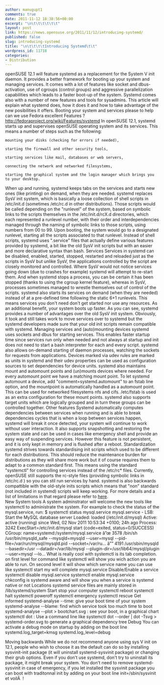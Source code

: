 ```yaml
---
author: manugupt1
comments: true
date: 2011-11-12 18:38:56+00:00
excerpt: "\n\t\t\t\t\t\t"
layout: post
link: https://news.opensuse.org/2011/11/12/introducing-systemd/
published: false
slug: introducing-systemd
title: "\n\t\t\t\tIntroducing Systemd\t\t"
wordpress_id: 11718
categories:
- Distribution
---
```

openSUSE 12.1 will feature systemd as a replacement for the System V init daemon. It provides a better framework for booting up your system and managing services. It comes with a lot of features like socket and dbus-activation, use of cgroups (control groups) and aggressive parallelization capabilities which leads to a faster boot-up of the system. Systemd comes also with a number of new features and tools for sysadmins. This article will explain what systemd does, how it does it and how to take advantage of the new posibilities it offers.
Booting your system and services
please to help can we use Fedora excellent Features ?
http://fedoraproject.org/wiki/Features/systemd
In openSUSE 12.1, systemd starts up and supervises openSUSE operating system and its services. This means a number of steps such as the following:

    mounting your disks (checking for errors if needed),

    starting the firewall and other security tools,

    starting services like mail, databases or web servers,

    connecting the network and networked filesystems,

    starting the graphical system and the login manager which brings you to your desktop.

When up and running, systemd keeps tabs on the services and starts new ones (like printing) on demand, when they are needed.
systemd replaces SysV init system, which is basically a loose collection of shell scripts in /etc/init.d (sometimes /etc/rc.d in other distributions). Those scripts would be called depending on the "runlevel" of the system, based on symbolic links to the scripts themselves in the /etc/init.d/rcX.d directories, which each represented a runlevel number, with their order and interdependencies managed through the naming of symbolic links to those scripts, using numbers from 00 to 99. Upon booting, the system would go to a designated runlevel, starting all the scripts associated to that runlevel.
Instead of shell scripts, systemd uses ".service" files that actually define various features provided by systemd, a bit like the old SysV init scripts but with an easier and more declarative syntax than bash.
Services 
Services in systemd can be disabled, enabled, started, stopped, restarted and reloaded just as the scripts in SysV but unlike SysV, the applications controlled by the script are closely monitored and controlled. Where SysV would not notice services going down (due to crashes for example) systemd will attempt to re-start them. And when systemd stops a process, you can be certain it has been stopped (thanks to using the cgroup kernel feature), whereas in SysV, processes sometimes managed to wrestle themselves out of control of the scripts. systemd also starts its services on demand (when they are needed) instead of at a pre-defined time following the static 6+1 runlevels. This means services you don't need don't get started nor use any resources. As an additional benefit, your system boots up faster.
As you can see, systemd provides a number of advantages over the old SysV init system. Obviously, it took and still takes work to move services over to systemd but the systemd developers made sure that your old init scripts remain compatible with systemd. 
Managing services and (auto)mounting devices
systemd uses sockets and dbus for starting services. This enables faster startup time since services run only when needed and not always at startup and init does not need to start a bash interpreter for each and every script. systemd also allows on-demand starting of daemon processes, watching the sockets for requests from applications. 
Devices marked via udev rules are marked as units in systemd and their udev properties can be used as configuration sources to set dependencies for device units. systemd also maintains mount and automount points and (un)mounts devices where needed.  For every automount point we have a matching mount point. To let systemd automount a device, add "comment=systemd.automount" to an fstab line option, and the mountpoint is automatically handled as a automount point. This can be used for networked filesystems nfs and cifs. /etc/fstab is used as an extra configuration for these mount points. systemd also supports target units which are logically grouped and in turn these groups can be controlled together.
Other features
Systemd automatically computes dependencies between services when running and is able to break dependencies cycles that is  when a loop between services happen, systemd will break it once detected, your system will continue to work without user interaction. It also supports snapshotting and restoring the system state and can be used in cases like emergency shell and provide an easy way of suspending services. However this feature is not persistent, and it is only kept in memory and is flushed after a reboot.
Standardization
systemd strives towards standardising init scripts which used to be different for each distributions. This should reduce the maintenance burden for distributions as they will share more work but it of course requires them to adapt to a common standard first. This means using the standard "systemctl" for controlling services instead of the /etc/rc* files. Currently, openSUSE still supports the rc-style files (providing symbolic links in /etc/rc.d ) so you can stil run services by hand. systemd is also backwards compattible with the old-style inits scripts which means that "non" standard (not included in systemd) scripts will keep working. For more details and a list of limitations in that regard please refer to [here](www.freedesktop.org/wiki/Software/systemd/Incompatibilities).  
New System tools
A system adminstrator will welcome the new tools like systemctl to administrate the system. For example to check the status of the mysql.service, run:
$ systemctl status mysql.service
mysql.service - LSB: Start the MySQL database server
          Loaded: loaded (/etc/init.d/mysql)
          Active: active (running) since Wed, 02 Nov 2011 10:53:34 +0100; 24h ago
         Process: 3242 ExecStart=/etc/init.d/mysql start (code=exited, status=0/SUCCESS)
          CGroup: name=systemd:/system/mysql.service
                  â”œ 3578 /bin/sh /usr/bin/mysqld_safe --mysqld=mysqld --user=mysql --pid-file=/var/run/mysql/mysqld.pid --socket=/var/ru...
                  â”” 4191 /usr/sbin/mysqld --basedir=/usr --datadir=/var/lib/mysql --plugin-dir=/usr/lib64/mysql/plugin --user=mysql --lo...
What is really cool with systemctl is its tab completion. on first level for command like systemctl will show you wich action you are able to run. On second level it will show which service name you can use like systemctl start my will complete mysql.service
    Disable/Enable a service
    systemctl disable mysql.service 
    systemctl enable mysql.service  
    chkconfig is systemd aware and will show you when a service is systemd native or not
    Locations 
    systemd service files are mainly stored in /lib/systemd/system
    Start stop your computer
    systemctl reboot 
    systemctl halt
    systemctl poweroff
    systemctl emergency
    systemctl rescue
    Get informed 
    systemd-analyse --time: give your boot time of your system
    systemd-analyse --blame: find which service took too much time to boot
    systemd-analyse --plot > bootchart.svg : see your boot, in a graphical chart
    systemctl dot : Use a command line like systemctl dot --order |  dot -Tsvg > systemd-order.svg to generate a graphical dependency tree
    Debug 
    You can activate a debug mode on startup by adding on the boot line
    systemd.log_target=kmsg systemd.log_level=debug 
    
Moving backwards
While we do not recommend anyone using sys V init on 12.1, people who wish to choose it as the default can do so by installing sysvinit-init package (it will uninstall systemd-sysvinit package) or changing their grub options. Even if you don't use systemd, don't try to uninstall its package, it might break your system. You don't need to remove systemd-sysvinit in case of emergency, if you let installed the sysvinit package you can boot with traditonnal init by adding on your boot line init=/sbin/sysvinit et voilÃ  !		
